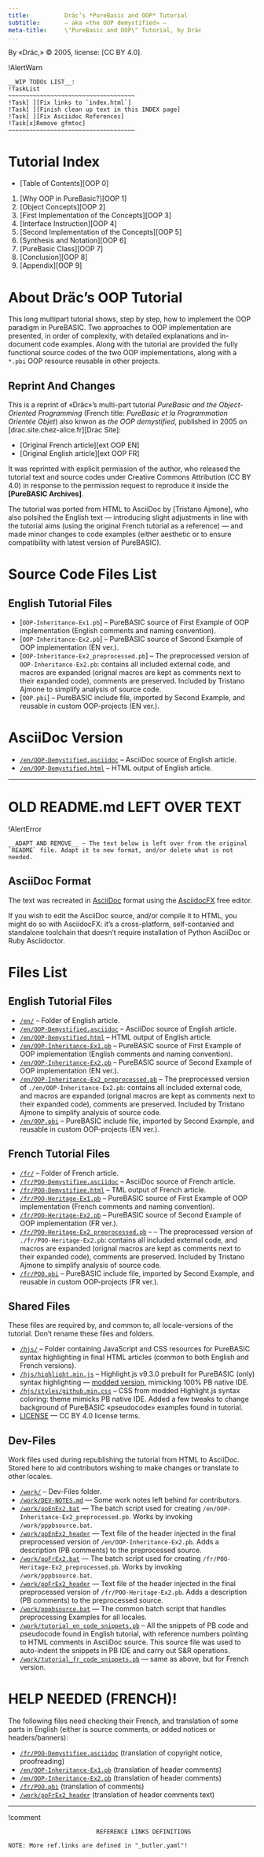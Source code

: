 ```yaml
---
title:          Dräc’s *PureBasic and OOP* Tutorial
subtitle:       — aka «the OOP demystified» —
meta-title:     \"PureBasic and OOP\" Tutorial, by Dräc
...
```


By «Dräc,» © 2005, license: [CC BY 4.0].


!AlertWarn
~~~~~~~~~~~~~~~~~~~~~~~~~~~~~~~~~~~~~~~~~~~~~~~~~~~~~~~~~~~~~~~~~~~~~~~~
__WIP TODOs LIST__:
!TaskList
~~~~~~~~~~~~~~~~~~~~~~~~~~~~~~~~~~~~
!Task[ ][Fix links to `index.html`]
!Task[ ][Finish clean up text in this INDEX page]
!Task[ ][Fix Asciidoc References]
!Task[x]Remove gfmtoc]
~~~~~~~~~~~~~~~~~~~~~~~~~~~~~~~~~~~~
~~~~~~~~~~~~~~~~~~~~~~~~~~~~~~~~~~~~~~~~~~~~~~~~~~~~~~~~~~~~~~~~~~~~~~~~



Tutorial Index
==============

- [Table of Contents][OOP 0]
1. [Why OOP in PureBasic?][OOP 1]
2. [Object Concepts][OOP 2]
3. [First Implementation of the Concepts][OOP 3]
4. [Interface Instruction][OOP 4]
5. [Second Implementation of the Concepts][OOP 5]
6. [Synthesis and Notation][OOP 6]
7. [PureBasic Class][OOP 7]
8. [Conclusion][OOP 8]
9. [Appendix][OOP 9]


About Dräc’s OOP Tutorial
=========================

This long multipart tutorial shows, step by step, how to implement the OOP paradigm in PureBASIC. Two approaches to OOP implementation are presented, in order of complexity, with detailed explanations and in-document code examples. Along with the tutorial are provided the fully functional source codes of the two OOP implementations, along with a `*.pbi` OOP resource reusable in other projects.

Reprint And Changes
-------------------

This is a reprint of «Dräc»’s multi-part tutorial *PureBasic and the Object-Oriented Programming* (French title: *PureBasic et la Programmation Orientée Objet*) also knwon as *the OOP demystified*, published in 2005 on [drac.site.chez-alice.fr][Drac Site]:

-   [Original French article][ext OOP EN]
-   [Original English article][ext OOP FR]

It was reprinted with explicit permission of the author, who released the tutorial text and source codes under Creative Commons Attribution (CC BY 4.0) in response to the permission request to reproduce it inside the __[PureBASIC Archives]__.

The tutorial was ported from HTML to AsciiDoc by [Tristano Ajmone], who also polsihed the English text — introducing slight adjustments in line with the tutorial aims (using the original French tutorial as a reference) — and made minor changes to code examples (either aesthetic or to ensure compatibility with latest version of PureBASIC).

Source Code Files List
======================

English Tutorial Files
----------------------

-   [`OOP-Inheritance-Ex1.pb`] – PureBASIC source of First Example of OOP implementation (English comments and naming convention).
-   [`OOP-Inheritance-Ex2.pb`] – PureBASIC source of Second Example of OOP implementation (EN ver.).
-   [`OOP-Inheritance-Ex2_preprocessed.pb`] – The preprocessed version of `OOP-Inheritance-Ex2.pb`: contains all included external code, and macros are expanded (orignal macros are kept as comments next to their expanded code), comments are preserved. Included by Tristano Ajmone to simplify analysis of source code.
-   [`OOP.pbi`] – PureBASIC include file, imported by Second Example, and reusable in custom OOP-projects (EN ver.).

AsciiDoc Version
======================

-   [`/en/OOP-Demystified.asciidoc`](./en/OOP-Demystified.asciidoc) – AsciiDoc source of English article.
-   [`/en/OOP-Demystified.html`](./en/OOP-Demystified.html) – HTML output of English article.

------------------------------------------------------------------------

# OLD README.md LEFT OVER TEXT

!AlertError
~~~~~~~~~~~~~~~~~~~~~~~~~~~~~~~~~~~~~~~~~~~~~~~~~~~~~~~~~~~~~~~~~~~~~~~~
__ADAPT AND REMOVE__ — The text below is left over from the original `README` file. Adapt it to new format, and/or delete what is not needed.
~~~~~~~~~~~~~~~~~~~~~~~~~~~~~~~~~~~~~~~~~~~~~~~~~~~~~~~~~~~~~~~~~~~~~~~~


AsciiDoc Format
---------------

The text was recreated in [AsciiDoc](http://asciidoc.org/) format using the [AsciidocFX](http://www.asciidocfx.com/) free editor.

If you wish to edit the AsciiDoc source, and/or compile it to HTML, you might do so with AsciidocFX: it’s a cross-platform, self-contanied and standalone toolchain that doesn’t require installation of Python AsciiDoc or Ruby Asciidoctor.

Files List
==========

English Tutorial Files
----------------------

-   [`/en/`](./en/) – Folder of English article.
-   [`/en/OOP-Demystified.asciidoc`](./en/OOP-Demystified.asciidoc) – AsciiDoc source of English article.
-   [`/en/OOP-Demystified.html`](./en/OOP-Demystified.html) – HTML output of English article.
-   [`/en/OOP-Inheritance-Ex1.pb`](./en/OOP-Inheritance-Ex1.pb) – PureBASIC source of First Example of OOP implementation (English comments and naming convention).
-   [`/en/OOP-Inheritance-Ex2.pb`](./en/OOP-Inheritance-Ex2.pb) – PureBASIC source of Second Example of OOP implementation (EN ver.).
-   [`/en/OOP-Inheritance-Ex2_preprocessed.pb`](./en/OOP-Inheritance-Ex2_preprocessed.pb) – The preprocessed version of `./en/OOP-Inheritance-Ex2.pb`: contains all included external code, and macros are expanded (orignal macros are kept as comments next to their expanded code), comments are preserved. Included by Tristano Ajmone to simplify analysis of source code.
-   [`/en/OOP.pbi`](./en/OOP.pbi) – PureBASIC include file, imported by Second Example, and reusable in custom OOP-projects (EN ver.).

French Tutorial Files
---------------------

-   [`/fr/`](./fr/) – Folder of French article.
-   [`/fr/POO-Demystifiee.asciidoc`](./fr/POO-Demystifiee.asciidoc) – AsciiDoc source of French article.
-   [`/fr/POO-Demystifiee.html`](./fr/POO-Demystifiee.html) – TML output of French article.
-   [`/fr/POO-Heritage-Ex1.pb`](./fr/POO-Heritage-Ex1.pb) – PureBASIC source of First Example of OOP implementation (French comments and naming convention).
-   [`/fr/POO-Heritage-Ex2.pb`](./fr/POO-Heritage-Ex2.pb) – PureBASIC source of Second Example of OOP implementation (FR ver.).
-   [`/fr/POO-Heritage-Ex2_preprocessed.pb`](./fr/POO-Heritage-Ex2_preprocessed.pb) – – The preprocessed version of `./fr/POO-Heritage-Ex2.pb`: contains all included external code, and macros are expanded (orignal macros are kept as comments next to their expanded code), comments are preserved. Included by Tristano Ajmone to simplify analysis of source code.
-   [`/fr/POO.pbi`](./fr/POO.pbi) – PureBASIC include file, imported by Second Example, and reusable in custom OOP-projects (FR ver.).

Shared Files
------------

These files are required by, and common to, all locale-versions of the tutorial. Don’t rename these files and folders.

-   [`/hjs/`](./hjs/) – Folder containing JavaScript and CSS resources for PureBASIC syntax highlighting in final HTML articles (common to both English and French versions).
-   [`/hjs/highlight.min.js`](./hjs/highlight.min.js) – Highlight.js v9.3.0 prebuilt for PureBASIC (only) syntax highlighting — [modded version](https://github.com/tajmone/highlight.js/tree/PureBASIC), mimicking 100% PB native IDE.
-   [`/hjs/styles/github.min.css`](./hjs/styles/github.min.css) – CSS from modded Highlight.js syntax coloring: theme mimicks PB native IDE. Added a few tweaks to change background of PureBASIC «pseudocode» examples found in tutorial.
-   [LICENSE](./LICENSE) — CC BY 4.0 license terms.

Dev-Files
---------

Work files used during republishing the tutorial from HTML to AsciiDoc. Stored here to aid contributors wishing to make changes or translate to other locales.

-   [`/work/`](./work/) – Dev-Files folder.
-   [`/work/DEV-NOTES.md`](./work/DEV-NOTES.md) — Some work notes left behind for contributors.
-   [`/work/ppEnEx2.bat`](./work/ppEnEx2.bat) — The batch script used for creating `/en/OOP-Inheritance-Ex2_preprocessed.pb`. Works by invoking `/work/pppbsource.bat`.
-   [`/work/ppEnEx2_header`](./work/ppEnEx2_header) — Text file of the header injected in the final preprocessed version of `/en/OOP-Inheritance-Ex2.pb`. Adds a description (PB comments) to the preprocessed source.
-   [`/work/ppFrEx2.bat`](./work/ppEnEx2.bat) — The batch script used for creating `/fr/POO-Heritage-Ex2_preprocessed.pb`. Works by invoking `/work/pppbsource.bat`.
-   [`/work/ppFrEx2_header`](./work/ppEnEx2_header) — Text file of the header injected in the final preprocessed version of `/fr/POO-Heritage-Ex2.pb`. Adds a description (PB comments) to the preprocessed source.
-   [`/work/pppbsource.bat`](./work/pppbsource.bat) — The common batch script that handles preprocessing Examples for all locales.
-   [`/work/tutorial_en_code_snippets.pb`](./work/tutorial_en_code_snippets.pb) – All the snippets of PB code and pseudocode found in English tutorial, with reference numbers pointing to HTML comments in AsciiDoc source. This source file was used to auto-indent the snippets in PB IDE and carry out S&R operations.
-   [`/work/tutorial_fr_code_snippets.pb`](./work/tutorial_fr_code_snippets.pb) — same as above, but for French version.

HELP NEEDED (FRENCH)!
=====================

The following files need checking their French, and translation of some parts in English (either is source comments, or added notices or headers/banners):

-   [`/fr/POO-Demystifiee.asciidoc`](./fr/POO-Demystifiee.asciidoc) (translation of copyright notice, proofreading)
-   [`/en/OOP-Inheritance-Ex1.pb`](./en/OOP-Inheritance-Ex1.pb) (translation of header comments)
-   [`/en/OOP-Inheritance-Ex2.pb`](./en/OOP-Inheritance-Ex2.pb) (translation of header comments)
-   [`/fr/POO.pbi`](./fr/POO.pbi) (translation of comments)
-   [`/work/ppFrEx2_header`](./work/ppEnEx2_header) (translation of header comments text)

--------------------------------------

!comment
~~~~~~~~~~~~~~~~~~~~~~~~~~~~~~~~~~~~~~~~~~~~~~~~~~~~~~~~~~~~~~~~~~~~~~~~~~~~~~
                         REFERENCE LINKS DEFINITIONS                          

NOTE: More ref.links are defined in "_butler.yaml"!
~~~~~~~~~~~~~~~~~~~~~~~~~~~~~~~~~~~~~~~~~~~~~~~~~~~~~~~~~~~~~~~~~~~~~~~~~~~~~~


